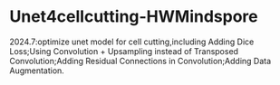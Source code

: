 # Unet4cellcutting-HWMindspore
2024.7:optimize unet model for cell cutting,including Adding Dice Loss;Using Convolution + Upsampling instead of Transposed Convolution;Adding Residual Connections in Convolution;Adding Data Augmentation.

